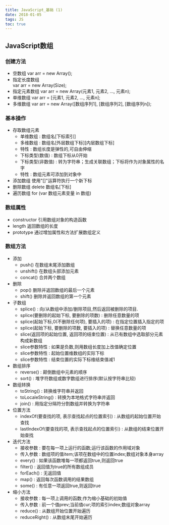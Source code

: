 ```yaml
---
title: JavaScript_基础 (1)
date: 2018-01-05
tags: JS
toc: true
---
```


## JavaScript数组
### 创建方法
- 空数组 
    var arr = new Array();
- 指定长度数组  
    var arr = new Array(Size);
- 指定元素数组
    var arr = new Array(元素1, 元素2, ..., 元素n);
- 单维数组
    var arr = [元素1, 元素2, ..., 元素n];
- 多维数组
    var arr = new Array([数组序列1], [数组序列2], [数组序列n]);

<!-- more -->

### 基本操作
- 存取数组元素 
    * 单维数组 : 数组名[下标索引]
    * 多维数组 : 数组名[外层数组下标][内层数组下标]
    * 特性 : 数组长度是弹性的,可自由伸缩
    * 下标类型(数值) : 数组下标从0开始
    * 下标类型(非数值) : 转为字符串；生成关联数组；下标将作为对象属性的名字
    * 特性 : 数组元素可添加到对象中
- 添加数组
    使用"[]"运算符执行一个新下标
- 删除数组
    delete 数组名[下标]
- 遍历数组
    for (var 数组元素变量 in 数组)

### 数组属性
- constructor 引用数组对象的构造函数
- length 返回数组的长度
- prototype 通过增加属性和方法扩展数组定义

### 数组方法
- 添加
    * push() 在数组末尾添加数组
    * unshift() 在数组头部添加元素
    * concat() 合并两个数组
- 删除
    * pop() 删除并返回数组的最后一个元素
    * shift() 删除并返回数组的第一个元素
- 子数组
    * splice() : 向/从数组中添加/删除项目,然后返回被删除的项目.
    * splice(要删除的起始下标, 要删除的项数) : 删除任意数量的项
    * splice(起始下标,0(不删除任何项), 要插入的项) : 在指定位置插入指定的项
    * splice(起始下标, 要删除的项数, 要插入的项) : 替换任意数量的项
    * slice(返回项的起始位置, 返回项的结束位置) : 从已有数组中选取部分元素构成新数组
    * slice参数特性 : 如果是负数,则用数组长度加上改值确定位置
    * slice参数特性 : 起始位置维数组的实际下标
    * slice参数特性 : 结束位置的实际下标维结束值减1
- 数组排序
    * reverse() : 颠倒数组中元素的顺序
    * sort() : 堆字符数组或数字数组进行排序(默认按字符串比较)
- 数组转换
    * toString() : 转换维字符串并返回
    * toLocaleString() : 转换为本地格式字符串并返回
    * join() : 用指定分隔符分割数组并转换为字符串
- 位置方法
    * indexOf(要查找的项, 表示查找起点的位置索引) : 从数组的起始位置开始查找
    * lastIndexOf(要查找的项, 表示查找起点的位置索引) : 从数组的结束位置开始查找
- 迭代方法
    * 接收参数 : 要在每一项上运行的函数;运行该函数的作用域对象
    * 传入参数 : 数组项的值item;该项在数组中的位置index;数组对象本身array
    * every() : 如果该函数堆每一项都返回true,则返回true
    * filter() : 返回值为true的所有数组成员
    * forEach() : 无返回值
    * map() : 返回每次函数调用的结果数组
    * some() : 有任意一项返回true,则返回true
- 缩小方法
    * 接收参数 : 每一项上调用的函数;作为缩小基础的初始值
    * 传入参数 : 前一个值prev;当前值cur;项的索引index;数组对象array
    * reduce() : 从数组开始位置开始遍历
    * reduceRight() : 从数组末尾开始遍历